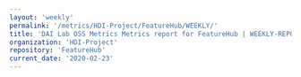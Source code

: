 ```yaml
---
layout: 'weekly'
permalink: '/metrics/HDI-Project/FeatureHub/WEEKLY/'
title: 'DAI Lab OSS Metrics Metrics report for FeatureHub | WEEKLY-REPORT-2020-02-23'
organization: 'HDI-Project'
repository: 'FeatureHub'
current_date: '2020-02-23'
---
```

